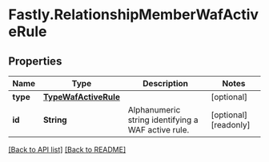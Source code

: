 # Fastly.RelationshipMemberWafActiveRule

## Properties

Name | Type | Description | Notes
------------ | ------------- | ------------- | -------------
**type** | [**TypeWafActiveRule**](TypeWafActiveRule.md) |  | [optional] 
**id** | **String** | Alphanumeric string identifying a WAF active rule. | [optional] [readonly] 



[[Back to API list]](../../README.md#endpoints) [[Back to README]](../../README.md)
